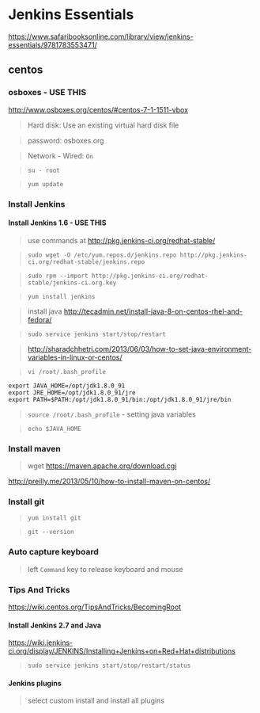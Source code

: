 # Jenkins Essentials

https://www.safaribooksonline.com/library/view/jenkins-essentials/9781783553471/

## centos

### osboxes - USE THIS

http://www.osboxes.org/centos/#centos-7-1-1511-vbox

> Hard disk: Use an existing virtual hard disk file

> password: osboxes.org

> Network - Wired: `On`

> `su - root`

> `yum update`

### Install Jenkins

#### Install Jenkins 1.6 - USE THIS

> use commands at http://pkg.jenkins-ci.org/redhat-stable/

> `sudo wget -O /etc/yum.repos.d/jenkins.repo http://pkg.jenkins-ci.org/redhat-stable/jenkins.repo`

> `sudo rpm --import http://pkg.jenkins-ci.org/redhat-stable/jenkins-ci.org.key`

> `yum install jenkins`

> install java http://tecadmin.net/install-java-8-on-centos-rhel-and-fedora/

> `sudo service jenkins start/stop/restart`

> http://sharadchhetri.com/2013/06/03/how-to-set-java-environment-variables-in-linux-or-centos/

> `vi /root/.bash_profile`

```
export JAVA_HOME=/opt/jdk1.8.0_91
export JRE_HOME=/opt/jdk1.8.0_91/jre
export PATH=$PATH:/opt/jdk1.8.0_91/bin:/opt/jdk1.8.0_91/jre/bin
```

> `source /root/.bash_profile` - setting java variables

> `echo $JAVA_HOME`

### Install maven

> wget https://maven.apache.org/download.cgi

http://preilly.me/2013/05/10/how-to-install-maven-on-centos/

### Install git

> `yum install git`

> `git --version`

### Auto capture keyboard

> left `Command` key to release keyboard and mouse

### Tips And Tricks

https://wiki.centos.org/TipsAndTricks/BecomingRoot

#### Install Jenkins 2.7 and Java

https://wiki.jenkins-ci.org/display/JENKINS/Installing+Jenkins+on+Red+Hat+distributions

> `sudo service jenkins start/stop/restart/status`

#### Jenkins plugins

> select custom install and install all plugins

